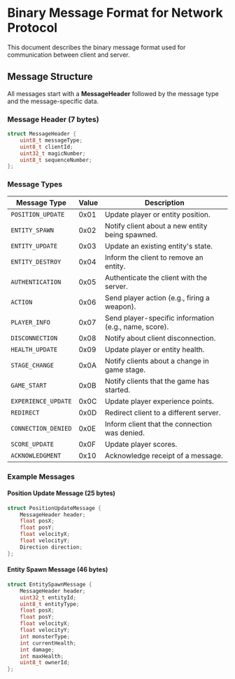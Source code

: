 
# Binary Message Format for Network Protocol

This document describes the binary message format used for communication between client and server.

## Message Structure

All messages start with a **MessageHeader** followed by the message type and the message-specific data.

### Message Header (7 bytes)
```cpp
struct MessageHeader {
    uint8_t messageType;
    uint8_t clientId;
    uint32_t magicNumber;
    uint8_t sequenceNumber;
};
```

### Message Types

| Message Type          | Value | Description                                               |
|-----------------------|-------|-----------------------------------------------------------|
| `POSITION_UPDATE`      | 0x01  | Update player or entity position.                         |
| `ENTITY_SPAWN`         | 0x02  | Notify client about a new entity being spawned.            |
| `ENTITY_UPDATE`        | 0x03  | Update an existing entity's state.                        |
| `ENTITY_DESTROY`       | 0x04  | Inform the client to remove an entity.                    |
| `AUTHENTICATION`       | 0x05  | Authenticate the client with the server.                  |
| `ACTION`               | 0x06  | Send player action (e.g., firing a weapon).               |
| `PLAYER_INFO`          | 0x07  | Send player-specific information (e.g., name, score).     |
| `DISCONNECTION`        | 0x08  | Notify about client disconnection.                        |
| `HEALTH_UPDATE`        | 0x09  | Update player or entity health.                           |
| `STAGE_CHANGE`         | 0x0A  | Notify clients about a change in game stage.              |
| `GAME_START`           | 0x0B  | Notify clients that the game has started.                 |
| `EXPERIENCE_UPDATE`    | 0x0C  | Update player experience points.                         |
| `REDIRECT`             | 0x0D  | Redirect client to a different server.                    |
| `CONNECTION_DENIED`    | 0x0E  | Inform client that the connection was denied.             |
| `SCORE_UPDATE`         | 0x0F  | Update player scores.                                    |
| `ACKNOWLEDGMENT`       | 0x10  | Acknowledge receipt of a message.                        |

### Example Messages

#### Position Update Message (25 bytes)
```cpp
struct PositionUpdateMessage {
    MessageHeader header;
    float posX;
    float posY;
    float velocityX;
    float velocityY;
    Direction direction;       
};
```

#### Entity Spawn Message (46 bytes)
```cpp
struct EntitySpawnMessage {
    MessageHeader header;
    uint32_t entityId;
    uint8_t entityType;
    float posX;
    float posY;
    float velocityX;
    float velocityY;
    int monsterType;
    int currentHealth;
    int damage;
    int maxHealth;
    uint8_t ownerId;         
};
```
